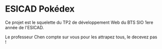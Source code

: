 # ESICAD Pokédex

Ce projet est le squelette du TP2 de développement Web du BTS SIO 1ere année de l'ESICAD.

Le professeur Chen compte sur vous pour les attrapez tous, le decevez pas !

